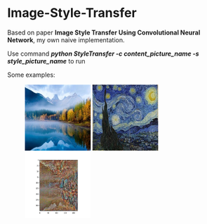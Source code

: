 # Image-Style-Transfer
Based on paper **Image Style Transfer Using Convolutional Neural Network**, my own naive implementation.

Use command ***python StyleTransfer -c content_picture_name -s style_picture_name*** to run 

Some examples:

<figure class="third">
  <img src="content0.jpg", width="150", height="150">
  <img src="style0.jpg", width="150", height="150">
  <img src="merge.jpg", width="150", height="150">
</figure>
